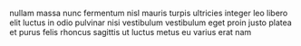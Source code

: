 nullam massa nunc fermentum nisl mauris turpis ultricies integer leo libero elit
luctus in odio pulvinar nisi vestibulum vestibulum eget proin justo platea et
purus felis rhoncus sagittis ut luctus metus eu varius erat nam